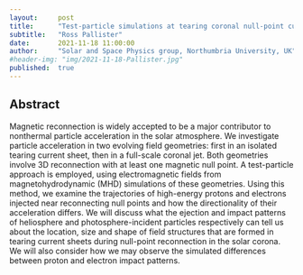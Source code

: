 ```yaml
---
layout:     post
title:      "Test-particle simulations at tearing coronal null-point current sheets"
subtitle:   "Ross Pallister"
date:       2021-11-18 11:00:00
author:     "Solar and Space Physics group, Northumbria University, UK"
#header-img: "img/2021-11-18-Pallister.jpg"
published:  true
---
```


## Abstract
Magnetic reconnection is widely accepted to be a major contributor to nonthermal particle acceleration in the solar atmosphere. We investigate particle acceleration in two evolving field geometries: first in an isolated tearing current sheet, then in a full-scale coronal jet. Both geometries involve 3D reconnection with at least one magnetic null point. A test-particle approach is employed, using electromagnetic fields from magnetohydrodynamic (MHD) simulations of these geometries. Using this method, we examine the trajectories of high-energy protons and electrons injected near reconnecting null points and how the directionality of their acceleration differs. We will discuss what the ejection and impact patterns of heliosphere and photosphere-incident particles respectively can tell us about the location, size and shape of field structures that are formed in tearing current sheets during null-point reconnection in the solar corona. We will also consider how we may observe the simulated differences between proton and electron impact patterns.
